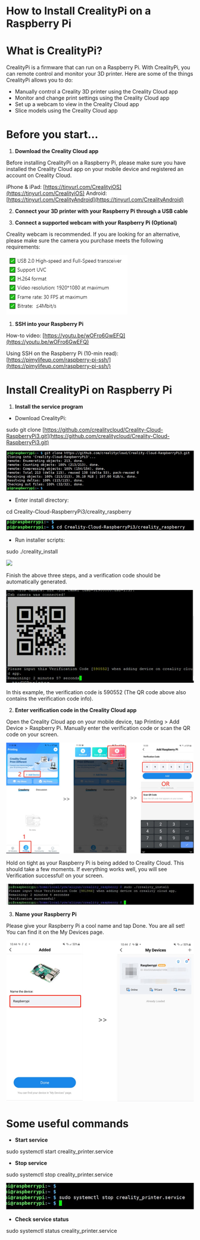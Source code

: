 # **How to Install CrealityPi on a Raspberry Pi**


# **What is CrealityPi?**

CrealityPi is a firmware that can run on a Raspberry Pi. With CrealityPi, you can remote control and monitor your 3D printer. Here are some of the things CrealityPi allows you to do:

- Manually control a Creality 3D printer using the Creality Cloud app
- Monitor and change print settings using the Creality Cloud app
- Set up a webcam to view in the Creality Cloud app
- Slice models using the Creality Cloud app

# **Before you start…**

1. **Download the Creality Cloud app**

Before installing CrealityPi on a Raspberry Pi, please make sure you have installed the Creality Cloud app on your mobile device and registered an account on Creality Cloud.

iPhone &amp; iPad: [https://tinyurl.com/CrealityiOS](https://tinyurl.com/CrealityiOS)
Android: [https://tinyurl.com/CrealityAndroid](https://tinyurl.com/CrealityAndroid)

2. **Connect your 3D printer with your Raspberry Pi through a USB cable**

3. **Connect a supported webcam with your Raspberry Pi (Optional)**

Creality webcam is recommended. If you are looking for an alternative, please make sure the camera you purchase meets the following requirements:

![](./picture/add1.jpg)

1. **SSH into your Raspberry Pi**

How-to video: [https://youtu.be/wOFro6GwEFQ](https://youtu.be/wOFro6GwEFQ)

Using SSH on the Raspberry Pi (10-min read):[https://pimylifeup.com/raspberry-pi-ssh/](https://pimylifeup.com/raspberry-pi-ssh/)

# **Install CrealityPi on Raspberry Pi**

1. **Install the service program**

  - Download CrealityPi:

sudo git clone [https://github.com/crealitycloud/Creality-Cloud-RaspberryPi3.git](https://github.com/crealitycloud/Creality-Cloud-RaspberryPi3.git)

![](./picture/add2.jpg)

  - Enter install directory:

  cd Creality-Cloud-RaspberryPi3/creality_raspberry

![](./picture/add3.jpg)

  - Run installer scripts:

  sudo ./creality_install

![](./picture/add4.jpg)

Finish the above three steps, and a verification code should be automatically generated.

![](./picture/add5.jpg)

In this example, the verification code is 590552 (The QR code above also contains the verification code info).

2. **Enter verification code in the Creality Cloud app**

Open the Creality Cloud app on your mobile device, tap Printing > Add Device >  Raspberry Pi. Manually enter the verification code or scan the QR code on your screen.

![](./picture/add6.jpg)

Hold on tight as your Raspberry Pi is being added to Creality Cloud. This should take a few moments. If everything works well, you will see Verification successful! on your screen.

![](./picture/add7.jpg)

3. **Name your Raspberry Pi**

Please give your Raspberry Pi a cool name and tap Done. You are all set! You can find it on the My Devices page.

![](./picture/add8.jpg)

# **Some useful commands**

- **Start service**

sudo systemctl start creality_printer.service

- **Stop service**

sudo systemctl stop creality_printer.service

![](./picture/add9.jpg)

- **Check service status**

sudo systemctl status creality_printer.service